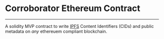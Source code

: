# Corroborator Ethereum Contract
---
A solidity MVP contract to write [IPFS](https://ipfs.io) Content Identifiers (CIDs) and public metadata on *any* ethereuem compliant blockchain.
